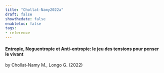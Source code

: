 ```yaml
---
title: "Chollat-Namy2022a"
draft: false
showthedate: false
enabletoc: false
tags:
- reference
---
```


#### **Entropie, Neguentropie et Anti-entropie: le jeu des tensions pour penser le vivant**     
by Chollat-Namy M., Longo G. (2022)         


